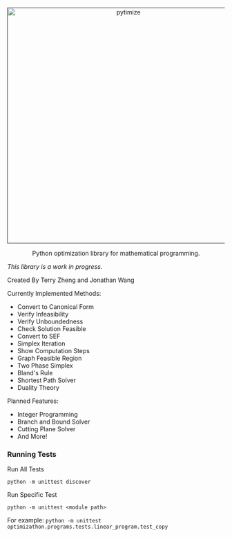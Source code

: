 <p align="center">
  <a href="">
    <img alt="pytimize" src="https://terrytm.com/files/images/8/image_5e29b7102548e269600364rXiWsmSY4.png" width="546">
  </a>
</p>

<p align="center">
  Python optimization library for mathematical programming.
</p>

*This library is a work in progress.*

Created By Terry Zheng and Jonathan Wang

Currently Implemented Methods:
* Convert to Canonical Form
* Verify Infeasibility
* Verify Unboundedness
* Check Solution Feasible
* Convert to SEF
* Simplex Iteration
* Show Computation Steps
* Graph Feasible Region
* Two Phase Simplex
* Bland's Rule
* Shortest Path Solver
* Duality Theory

Planned Features:
* Integer Programming
* Branch and Bound Solver
* Cutting Plane Solver
* And More!

### Running Tests

Run All Tests

`python -m unittest discover`

Run Specific Test

`python -m unittest <module path>`

For example: `python -m unittest optimizathon.programs.tests.linear_program.test_copy`
